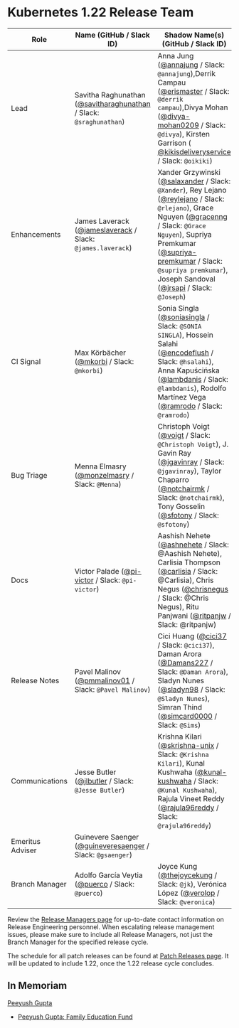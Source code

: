 # Kubernetes 1.22 Release Team

| **Role** | **Name** (**GitHub / Slack ID**) | **Shadow Name(s) (GitHub / Slack ID)** |
|----------|----------------------------------|----------------------------------------|
| Lead | Savitha Raghunathan ([@savitharaghunathan](https://github.com/savitharaghunathan) / Slack: `@sraghunathan`) | Anna Jung ([@annajung](https://github.com/annajung) / Slack: `@annajung`),Derrik Campau ([@erismaster](https://github.com/erismaster) / Slack: `@derrik campau`),Divya Mohan ([@divya-mohan0209](https://github.com/divya-mohan0209) / Slack: `@divya`), Kirsten Garrison ( [@kikisdeliveryservice](https://github.com/kikisdeliveryservice) / Slack: `@oikiki`) |
| Enhancements | James Laverack ([@jameslaverack](https://github.com/jameslaverack) / Slack: `@james.laverack`)| Xander Grzywinski ([@salaxander](https://github.com/salaxander) / Slack: `@Xander`), Rey Lejano ([@reylejano](https://github.com/reylejano) / Slack: `@rlejano`), Grace Nguyen ([@gracenng](https://github.com/gracenng) / Slack: `@Grace Nguyen`), Supriya Premkumar ([@supriya-premkumar](https://github.com/supriya-premkumar) / Slack: `@supriya premkumar`), Joseph Sandoval ([@jrsapi](https://github.com/jrsapi) / Slack: `@Joseph`) |
| CI Signal | Max Körbächer ([@mkorbi](https://github.com/mkorbi) / Slack: `@mkorbi`) | Sonia Singla ([@soniasingla](https://github.com/soniasingla) / Slack: `@SONIA SINGLA`), Hossein Salahi ([@encodeflush](https://github.com/encodeflush) / Slack: `@hsalahi`), Anna Kapuścińska ([@lambdanis](https://github.com/lambdanis) / Slack: `@lambdanis`), Rodolfo Martínez Vega ([@ramrodo](https://github.com/ramrodo) / Slack: `@ramrodo`) |
| Bug Triage | Menna Elmasry ([@monzelmasry](https://github.com/MonzElmasry) / Slack: `@Menna`) | Christoph Voigt ([@voigt](https://github.com/voigt) / Slack: `@Christoph Voigt`), J. Gavin Ray ([@jgavinray](https://github.com/jgavinray) / Slack: `@jgavinray`), Taylor Chaparro ([@notchairmk](https://github.com/notchairmk) / Slack: `@notchairmk`), Tony Gosselin ([@sfotony](https://github.com/sfotony) / Slack: `@sfotony`)|
| Docs | Victor Palade ([@pi-victor](https://github.com/pi-victor) / Slack: `@pi-victor`) | Aashish Nehete ([@ashnehete](https://github.com/ashnehete) / Slack: @Aashish Nehete), Carlisia Thompson ([@carlisia](https://github.com/carlisia) / Slack: @Carlisia),  Chris Negus ([@chrisnegus](https://github.com/chrisnegus) / Slack: @Chris Negus), Ritu Panjwani ([@ritpanjw](https://github.com/ritpanjw) / Slack: @ritpanjw)|
| Release Notes | Pavel Malinov ([@pmmalinov01](https://github.com/pmmalinov01) / Slack: `@Pavel Malinov`) | Cici Huang ([@cici37](https://github.com/cici37) / Slack: `@cici37`), Daman Arora ([@Damans227](https://github.com/Damans227) / Slack: `@Daman Arora`), Sladyn Nunes ([@sladyn98](https://github.com/sladyn98) / Slack: `@Sladyn Nunes`), Simran Thind ([@simcard0000](https://github.com/simcard0000) / Slack: `@Sims`) |
| Communications | Jesse Butler ([@jlbutler](https://github.com/jlbutler) / Slack: `@Jesse Butler`) | Krishna Kilari ([@skrishna-unix](https://github.com/skrishna-unix) / Slack: `@Krishna Kilari`), Kunal Kushwaha ([@kunal-kushwaha](https://github.com/kunal-kushwaha) / Slack: `@Kunal Kushwaha`), Rajula Vineet Reddy ([@rajula96reddy](https://github.com/rajula96reddy) / Slack: `@rajula96reddy`)|
| Emeritus Adviser | Guinevere Saenger ([@guineveresaenger](https://github.com/guineveresaenger) / Slack: `@gsaenger`) | |
| Branch Manager | Adolfo García Veytia ([@puerco](https://github.com/puerco) / Slack: `@puerco`) |  Joyce Kung ([@thejoycekung](https://github.com/thejoycekung) / Slack: `@jk`), Verónica López ([@verolop](https://github.com/verolop) / Slack: `@veronica`) |

Review the [Release Managers page](/release-managers.md) for up-to-date contact information on Release Engineering personnel. When escalating release management issues, please make sure to include all Release Managers, not just the Branch Manager for the specified release cycle.

The schedule for all patch releases can be found at [Patch Releases page](/releases/patch-releases.md). It will be updated to include 1.22, once the 1.22 release cycle concludes.

## In Memoriam
[Peeyush Gupta](https://github.com/cncf/memorials/blob/main/peeyush-gupta.md)
- [Peeyush Gupta: Family Education Fund](https://milaap.org/fundraisers/support-peeyush-gupta-family-education)